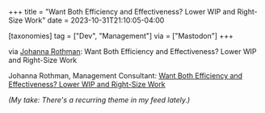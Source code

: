 +++
title = "Want Both Efficiency and Effectiveness? Lower WIP and Right-Size Work"
date = 2023-10-31T21:10:05-04:00

[taxonomies]
tag = ["Dev", "Management"]
via = ["Mastodon"]
+++

via [Johanna Rothman](https://mastodon.sdf.org/@johannarothman/111330724553198192): Want Both Efficiency and Effectiveness? Lower WIP and Right-Size Work

<!-- more -->

Johanna Rothman, Management Consultant: [Want Both Efficiency and Effectiveness? Lower WIP and Right-Size Work](https://www.jrothman.com/mpd/2023/10/want-both-efficiency-and-effectiveness-lower-wip-and-right-size-work/)

_(My take: There's a recurring theme in my feed lately.)_
